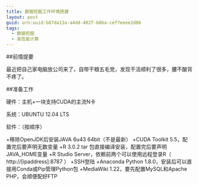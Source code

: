 ```yaml
---
title: 数据挖掘工作环境搭建
layout: post
guid: urn:uuid:b87da13a-a4dd-402f-b06a-cef7eeee2d86
tags:
  - 数据挖掘
  - 高性能计算
---
```


##前情提要

最近把自己家电脑放公司来了，自带干粮五毛党，发现干活顺利了很多，腰不酸背不疼了。

##准备工作

硬件：主机+一块支持CUDA的主流N卡

系统：UBUNTU 12.04 LTS

软件：（按顺序）

+移除OpenJDK后安装JAVA 6u43 64bit（不是最新）
+CUDA Toolkit 5.5，配置完后要声明无数变量
+R 3.0.2 tar 包直接编译安装，配置完后要声明JAVA_HOME变量
+R Studio Server，依赖前两个可以使用远程登录R（ http://[ipaddress]:8787 ）
+SSH登陆
+Anaconda Python 1.8.0，安装后可以直接用Conda或Pip管理Python包
+MediaWiki 1.22，要先配置MySQL和Apache PHP，会顺便配好FTP